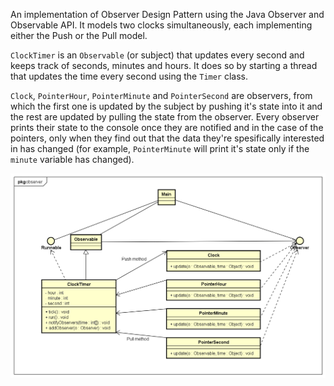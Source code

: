 An implementation of Observer Design Pattern using the Java Observer and Observable API. It models two clocks simultaneously, each implementing either the Push or the Pull model.

`ClockTimer` is an `Observable` (or subject) that updates every second and keeps track of seconds, minutes and hours. It does so
by starting a thread that updates the time every second using the `Timer` class. 

`Clock`, `PointerHour`, `PointerMinute` and `PointerSecond` are observers, from which the first one is updated by the subject by pushing it's state into it and the rest are updated by pulling the state from the observer. Every observer prints their state to the console once they are notified and in the case of the pointers, only when they find out that the data they're spesifically interested in has changed (for example, `PointerMinute` will print it's state only if the `minute` variable has changed).

![alt text](UML%2004%20Observer.png)
